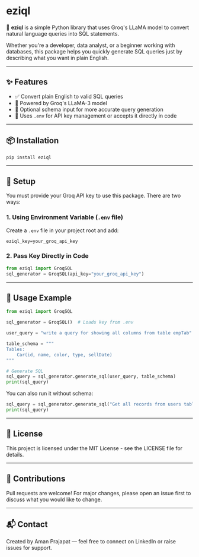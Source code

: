 
# eziql

🚀 **eziql** is a simple Python library that uses Groq's LLaMA model to convert natural language queries into SQL statements.

Whether you're a developer, data analyst, or a beginner working with databases, this package helps you quickly generate SQL queries just by describing what you want in plain English.

---

## ✨ Features

- ✅ Convert plain English to valid SQL queries  
- 🧠 Powered by Groq's LLaMA-3 model  
- 📝 Optional schema input for more accurate query generation  
- 🔐 Uses `.env` for API key management or accepts it directly in code  

---

## 📦 Installation

```bash
pip install eziql
```

---

## 🔧 Setup

You must provide your Groq API key to use this package. There are two ways:

### 1. Using Environment Variable (`.env` file)

Create a `.env` file in your project root and add:

```env
eziql_key=your_groq_api_key
```

### 2. Pass Key Directly in Code

```python
from eziql import GroqSQL  
sql_generator = GroqSQL(api_key="your_groq_api_key")
```

---

## 🧪 Usage Example

```python
from eziql import GroqSQL

sql_generator = GroqSQL()  # Loads key from .env

user_query = "write a query for showing all columns from table empTab"

table_schema = """
Tables:
    Car(id, name, color, type, sellDate)
"""

# Generate SQL  
sql_query = sql_generator.generate_sql(user_query, table_schema)  
print(sql_query)
```

You can also run it without schema:

```python
sql_query = sql_generator.generate_sql("Get all records from users table")
print(sql_query)
```

---

## 📄 License

This project is licensed under the MIT License - see the LICENSE file for details.

---

## 🤝 Contributions

Pull requests are welcome! For major changes, please open an issue first to discuss what you would like to change.

---

## 📬 Contact

Created by Aman Prajapat — feel free to connect on LinkedIn or raise issues for support.